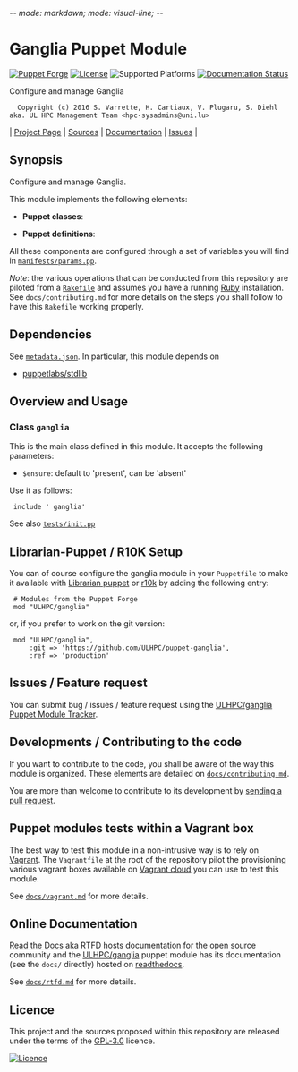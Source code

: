 -*- mode: markdown; mode: visual-line;  -*-

# Ganglia Puppet Module 

[![Puppet Forge](http://img.shields.io/puppetforge/v/ULHPC/ganglia.svg)](https://forge.puppetlabs.com/ULHPC/ganglia)
[![License](http://img.shields.io/:license-GPL3.0-blue.svg)](LICENSE)
![Supported Platforms](http://img.shields.io/badge/platform-debian-lightgrey.svg)
[![Documentation Status](https://readthedocs.org/projects/ulhpc-puppet-ganglia/badge/?version=latest)](https://readthedocs.org/projects/ulhpc-puppet-ganglia/?badge=latest)

Configure and manage Ganglia

      Copyright (c) 2016 S. Varrette, H. Cartiaux, V. Plugaru, S. Diehl aka. UL HPC Management Team <hpc-sysadmins@uni.lu>
      

| [Project Page](https://github.com/ULHPC/puppet-ganglia) | [Sources](https://github.com/ULHPC/puppet-ganglia) | [Documentation](https://ulhpc-puppet-ganglia.readthedocs.org/en/latest/) | [Issues](https://github.com/ULHPC/puppet-ganglia/issues) |

## Synopsis

Configure and manage Ganglia.

This module implements the following elements: 

* __Puppet classes__:

* __Puppet definitions__: 

All these components are configured through a set of variables you will find in
[`manifests/params.pp`](manifests/params.pp). 

_Note_: the various operations that can be conducted from this repository are piloted from a [`Rakefile`](https://github.com/ruby/rake) and assumes you have a running [Ruby](https://www.ruby-lang.org/en/) installation.
See `docs/contributing.md` for more details on the steps you shall follow to have this `Rakefile` working properly. 

## Dependencies

See [`metadata.json`](metadata.json). In particular, this module depends on 

* [puppetlabs/stdlib](https://forge.puppetlabs.com/puppetlabs/stdlib)

## Overview and Usage

### Class `ganglia`

This is the main class defined in this module.
It accepts the following parameters: 

* `$ensure`: default to 'present', can be 'absent'

Use it as follows:

     include ' ganglia'

See also [`tests/init.pp`](tests/init.pp)



## Librarian-Puppet / R10K Setup

You can of course configure the ganglia module in your `Puppetfile` to make it available with [Librarian puppet](http://librarian-puppet.com/) or
[r10k](https://github.com/adrienthebo/r10k) by adding the following entry:

     # Modules from the Puppet Forge
     mod "ULHPC/ganglia"

or, if you prefer to work on the git version: 

     mod "ULHPC/ganglia", 
         :git => 'https://github.com/ULHPC/puppet-ganglia',
         :ref => 'production' 

## Issues / Feature request

You can submit bug / issues / feature request using the [ULHPC/ganglia Puppet Module Tracker](https://github.com/ULHPC/puppet-ganglia/issues). 

## Developments / Contributing to the code 

If you want to contribute to the code, you shall be aware of the way this module is organized. 
These elements are detailed on [`docs/contributing.md`](contributing/index.md).

You are more than welcome to contribute to its development by [sending a pull request](https://help.github.com/articles/using-pull-requests). 

## Puppet modules tests within a Vagrant box

The best way to test this module in a non-intrusive way is to rely on [Vagrant](http://www.vagrantup.com/).
The `Vagrantfile` at the root of the repository pilot the provisioning various vagrant boxes available on [Vagrant cloud](https://atlas.hashicorp.com/boxes/search?utf8=%E2%9C%93&sort=&provider=virtualbox&q=svarrette) you can use to test this module.

See [`docs/vagrant.md`](vagrant.md) for more details. 

## Online Documentation

[Read the Docs](https://readthedocs.org/) aka RTFD hosts documentation for the open source community and the [ULHPC/ganglia](https://github.com/ULHPC/puppet-ganglia) puppet module has its documentation (see the `docs/` directly) hosted on [readthedocs](http://ulhpc-puppet-ganglia.rtfd.org).

See [`docs/rtfd.md`](rtfd.md) for more details.

## Licence

This project and the sources proposed within this repository are released under the terms of the [GPL-3.0](LICENCE) licence.


[![Licence](https://www.gnu.org/graphics/gplv3-88x31.png)](LICENSE)
